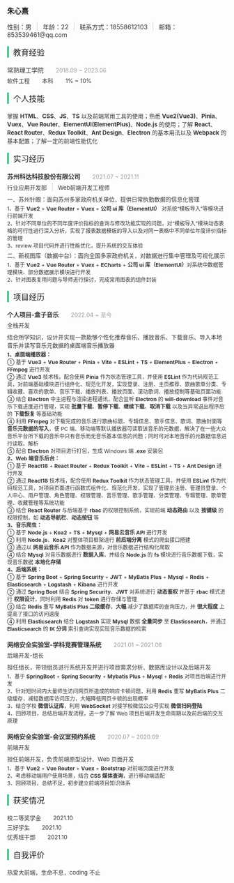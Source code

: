 <!DOCTYPE html>
<html lang="en">
    <head>
   

<!DOCTYPE html>
<html lang="en">
	<head>
		<meta charset="UTF-8" />
		<meta http-equiv="X-UA-Compatible" content="IE=edge" />
		<meta name="viewport" content="width=device-width, initial-scale=1.0" />
		<title>朱心熹-个人简历</title>
		<style>
			body, html {
                margin: 0;
            }
			.name {
				margin: 15px 0;
			}
			.split {
				display: inline-block;
				margin: 0 8px;
				width: 2px;
				height: 20px;
				background-color: #e3e3e6;
				vertical-align: bottom;
			}
			.color-black {
				color: #333;
			}
			.title {
				margin: 18px 0 18px;
				border-left: 4px solid #42b983;
			}
			.title-font {
				padding: 0 10px;
				font-size: 18px;
			}
			.gray-font {
				padding-left: 24px;
				color: #999;
				font-size: 13px;
			}
			.simple-fort {
				color: #333;
				font-size: 13px;
			}
			.small-font {
				color: #333;
				font-size: 12px;
			}
			.padding-left-24px {
				padding-left: 24px;
			}
			.margin-0px {
				margin: 0;
			}
			.margin-top-5px {
				margin-top: 5px;
			}
			.margin-top-8px {
				margin: 8px 0 0 0;
			}
			.margin-top-3px {
				margin: 3px 0 0 0;
			}
			.margin-top-3px {
				margin: 3px 0 0 0;
			}
			.color-gray {
				color: #999;
			}
			.margin-top-18px {
				margin-top: 18px;
			}
		</style>
	</head>
	<body>
		<div class="info">
			<h3 class="name">朱心熹</h3>
			<div>
				<span class="color-black">性别：男</span>
				<span class="split"></span>
				<span class="color-black">年龄：22</span>
				<span class="split"></span>
				<span class="color-black">联系方式：18558612103</span>
				<span class="split"></span>
				<span class="color-black">邮箱：853539461@qq.com</span>
			</div>
		</div>
		<div class="education">
			<div class="title">
				<span class="title-font">教育经验</span>
			</div>
			<div class="content">
				<div>
					<span class="color-black">常熟理工学院</span>
					<span class="gray-font">2018.09 ~ 2023.06</span>
				</div>
				<div class="margin-top-5px">
					<span class="simple-fort">软件工程</span>
					<span class="simple-fort padding-left-24px">本科</span>
					<span class="simple-fort padding-left-24px">1% ~ 10%</span>
				</div>
			</div>
		</div>
		<div class="skill">
			<div class="title">
				<span class="title-font">个人技能</span>
			</div>
			<div class="content">
				<div class="margin-0px simple-fort row">
                   掌握 <strong>HTML</strong>、<strong>CSS</strong>、<strong>JS</strong>、<strong>TS</strong> 以及前端常用工具的使用；熟悉 <strong>Vue2(Vue3)</strong>、<strong>Pinia</strong>、<strong>Vuex</strong>、<strong>Vue Router</strong>、<strong>ElementUI(ElementPlus)</strong>、<strong>Node.js</strong> 的使用；了解 <strong>React</strong>、<strong>React Router</strong>、<strong>Redux Toolkit</strong>、<strong>Ant Design</strong></strong>、<strong>Electron</strong> 的基本用法以及 <strong>Webpack</strong> 的基本配置；了解一定的前端性能优化
                </div>
			</div>
		</div>
		<div class="practice">
			<div class="title">
				<span class="title-font">实习经历</span>
			</div>
			<div class="content">
				<div>
					<strong class="color-black">苏州科达科技股份有限公司</strong>
					<span class="gray-font">2021.07 ~ 2021.11</span>
				</div>
				<div class="margin-top-5px">
					<span class="simple-fort">行业应用开发部</span>
					<span class="split"></span>
					<span class="simple-fort">Web前端开发工程师</span>
				</div>
				<div class="simple-fort margin-top-8px">
					一、苏州针眼：面向苏州多家政府机关单位，提供日常执勤数据的信息化管理
				</div>
				<div class="small-font margin-top-3px">
					1、基于 <strong>Vue2</strong> + <strong>Vue Router</strong> + <strong>Vuex</strong> + <strong>公司 ui 库（ElementUI）</strong> 对系统“模板导入”等模块进行前端开发
				</div>
				<div class="margin-0px small-font">
					2、针对不同单位的不同年度评价指标的查询与修改功能实现的问题，对“模板导入”模块动态表格的可行性进行深入分析，实现了报表数据模板的导入以及对同一表格中不同单位年度评价指标的管理
				</div>
				<div class="margin-0px small-font">3、review 项目代码并进行性能优化，提升系统的交互体验</div>
				<div class="margin-top-5px simple-fort">
					二、新视图库（数据中台）：面向全国多家政府机关，对数据进行集中管理及可视化展示
				</div>
				<div class="small-font margin-top-3px">
					1、基于 <strong>Vue2</strong> + <strong>Vue Router</strong> + <strong>Vuex</strong> + <strong>ECharts</strong> + <strong>公司 ui 库（ElementUI）</strong>对系统中数据管理模块、部分数据展示模块进行开发
				</div>
				<div class="margin-0px small-font">2、针对图表复用问题与导师进行探讨，完成常用图表的组件封装</div>
			</div>
		</div>
		<div class="project">
			<div class="title">
				<span class="title-font">项目经历</span>
			</div>
			<div class="content">
				<div>
					<div>
						<strong class="color-black">个人项目-盒子音乐</strong>
						<span class="gray-font">2022.04 ~ 至今</span>
					</div>
					<div class="margin-top-5px">
						<span class="simple-fort">全栈开发</span>
					</div>
					<div class="simple-fort margin-top-8px">
						结合所学知识，设计并实现一款能够个性化推荐音乐、播放音乐、下载音乐、导入本地音乐并读写音乐元数据的桌面端音乐播放器
					</div>
					<div class="small-font margin-top-3px">
						<strong>1、桌面端播放器：</strong>
						<br>
						① 基于 <strong>Vue3</strong> + <strong>Vue Router</strong> + <strong>Pinia</strong> + <strong>Vite</strong> + <strong>ESLint</strong> + <strong>TS</strong> + <strong>ElementPlus</strong> + <strong>Electron</strong> + <strong>FFmpeg</strong> 进行开发
						<br>
						② 通过 <strong>Vue3</strong> 技术栈，配合使用 <strong>Pinia</strong> 作为状态管理工具，并使用 <strong>ESLint</strong> 作为代码规范工具，对前端基础模块进行组件化、规范化开发，实现登录、注册、主页推荐、歌曲歌单分类、专辑收藏、喜欢的歌单、音乐下载、播放列表、播放页面、滚动歌词、播放控制等基础页面功能
						<br>
						③ 结合 <strong>Electron</strong> 中主进程与渲染进程通讯，配合监听 <strong>Electron</strong> 的 <strong>will-download</strong> 事件对音乐下载进度进行管理，实现 <strong>批量下载</strong>、<strong>暂停下载</strong>、<strong>继续下载</strong>、<strong>取消下载</strong> 以及当异常退出程序后的 <strong>下载恢复</strong> 等基础功能
						<br>
						④ 利用 <strong>FFmpeg</strong> 对下载完成的音乐进行歌曲标题、专辑信息、歌手信息、歌词、歌曲封面等 <strong>音乐元数据的写入</strong>，使 PC 端、移动端等默认播放器可读取该音乐的元数据，解决了在一些大众音乐平台所下载的音乐中只有音乐而无音乐基本信息的问题；同时可对本地音乐的元数据信息进行读取、解析
						<br>
						⑤ 配合 <strong>Electron</strong> 对项目进行打包，生成 Windows 端 <strong>.exe</strong> 安装包
					</div>
					<div class="margin-0px small-font">
						<strong>2、Web 端音乐后台：</strong>
						<br>
						① 基于 <strong>React18</strong> + <strong>React Router</strong> + <strong>Redux Toolkit</strong> + <strong>Vite</strong> + <strong>ESLint</strong> + <strong>TS</strong> + <strong>Ant Design</strong> 进行开发
						<br> 
						② 通过 <strong>React18</strong> 技术栈，配合使用 <strong>Redux Toolkit</strong> 作为状态管理工具，并使用 <strong>ESLint</strong> 作为代码规范工具，对项目页面进行函数式组件化、规范化开发，实现了管理员注册、管理员登录、个人中心、用户管理、角色管理、权限管理、音乐管理、歌手管理、分类管理、专辑管理、歌单管理、收藏管理等系统功能
						<br>
						③ 结合 <strong>React Router</strong> 与后端基于 <strong>rbac</strong> 的权限控制系统，实现前端 <strong>动态路由</strong> 以及 <strong>按键级</strong> 的权限控制，如 <strong>动态导航栏</strong>、<strong>动态按钮</strong> 等
					</div>
					<div class="margin-0px small-font">
						<strong>3、音乐爬虫：</strong>
						<br>
						① 基于 <strong>Node.js</strong> + <strong>Koa2</strong> + <strong>TS</strong> + <strong>Mysql</strong> + <strong>网易云音乐 API</strong> 进行开发
						<br> 
						② 利用 <strong>Node.js</strong>、<strong>Koa2</strong> 对整体项目框架进行 <strong>前后端分离</strong> 模式的爬虫接口搭建
						<br>
						③ 通过以 <strong>网易云音乐 API</strong> 作为数据来源，对音乐数据进行结构化爬取
						<br>
						④ 结合 <strong>Mysql</strong> 对音乐数据进行 <strong>数据入库</strong>，并结合 <strong>Node.js</strong> 的 <strong>fs</strong> 模块进行音乐数据下载，实现音乐数据 <strong>本地化存储</strong>
					</div>
					<div class="margin-0px small-font">
						<strong>4、后端系统：</strong>
						<br>
						① 基于 <strong>Spring Boot</strong> + <strong>Spring Security</strong> + <strong>JWT</strong> + <strong>MyBatis Plus</strong> + <strong>Mysql</strong> + <strong>Redis</strong> + <strong>Elasticsearch</strong> + <strong>Logstash</strong> + <strong>Kibana</strong> 进行开发
						<br>
						② 通过 <strong>Spring Boot</strong> 结合 <strong>Spring Security</strong>、<strong>JWT</strong> 对系统进行 <strong>动态鉴权</strong> 并基于 <strong>rbac</strong> 模式进行 <strong>权限设计</strong>，同时利用 <strong>Redis</strong> 对 <strong>token</strong> 进行存储与管理
						<br>
						③ 结合 <strong>Redis</strong> 重写 <strong>MyBatis Plus 二级缓存</strong>，<strong>大幅</strong> 减少了数据库的查询压力，并 <strong>很大程度</strong> 上提高了接口的访问速度
						<br>
						④ 利用 <strong>Elasticsearch</strong> 结合 <strong>Logstash</strong> 实现 <strong>Mysql</strong> 数据 <strong>全量同步</strong> 至 <strong>Elasticsearch</strong>，并通过 <strong>Elasticsearch</strong> 的 <strong>IK 分词</strong> 索引查询实现实现音乐数据的检索
					</div>
				</div>
				<div class="margin-top-18px">
					<div>
						<strong class="color-black">网络安全实验室-学科竞赛管理系统</strong>
						<span class="gray-font">2021.01 ~ 2021.06</span>
					</div>
					<div class="margin-top-5px">
						<span class="simple-fort">后端开发-组长</span>
					</div>
					<div class="simple-fort margin-top-8px">
						担任组长，带领组员进行系统开发并进行项目需求分析、数据库设计以及后端开发
					</div>
					<div class="small-font margin-top-3px">
						1、基于 <strong>SpringBoot</strong> + <strong>Spring Security</strong> + <strong>Mybatis Plus</strong> + <strong>Mysql</strong> + <strong>Redis</strong>
						对项目后端进行开发
					</div>
					<div class="margin-0px small-font">
						2、针对短时间内大量师生访问网页所造成的响应卡顿问题，利用 <strong>Redis</strong> 重写 <strong>MyBatis Plus</strong> 二级缓存，减轻数据库访问压力，大幅降低网页卡顿的出现概率
					</div>
					<div class="margin-0px small-font">
						3、结合学校 <strong>微信认证库</strong>，利用 <strong>WebSocket</strong> 对接学校微信公众号实现 <strong>微信扫码登陆</strong>
					</div>
					<div class="margin-0px small-font">
						4、回顾项目，总结后端开发流程，进一步了解 Web 项目后端开发生命周期以及前后端的交互原理
					</div>
				</div>
				<div class="margin-top-18px">
					<div>
						<strong class="color-black">网络安全实验室-会议室预约系统</strong>
						<span class="gray-font">2020.07 ~ 2020.09</span>
					</div>
					<div class="margin-top-5px">
						<span class="simple-fort">前端开发</span>
					</div>
					<div class="simple-fort margin-top-8px">担任前端开发，负责前端原型设计、Web 页面开发</div>
					<div class="small-font margin-top-3px">1、基于 <strong>Vue2</strong> + <strong>Vue Router</strong> + <strong>Vuex</strong> + <strong>Bootstrap</strong> 对前端页面进行开发</div>
					<div class="margin-0px small-font">
						2、考虑移动端用户使用场景，结合 <strong>CSS 媒体查询</strong>，进行移动端适配
					</div>
					<div class="margin-0px small-font">
						3、回顾项目，总结不足，初步建立前端项目知识体系
					</div>
				</div>
			</div>
		</div>
		<div class="award">
			<div class="title">
				<span class="title-font">获奖情况</span>
			</div>
			<div class="content">
				<div class="simple-fort">
					<span>校二等奖学金</span>
					<span class="padding-left-24px">2021.10</span>
				</div>
				<div class="simple-fort margin-top-3px">
					<span>三好学生</span>
					<span class="padding-left-24px">2021.10</span>
				</div>
				<div class="simple-fort margin-top-3px">
					<span>优秀班干部</span>
					<span class="padding-left-24px">2021.10</span>
				</div>
			</div>
		</div>
		<div class="comment">
			<div class="title">
				<span class="title-font">自我评价</span>
			</div>
			<div class="content">
				<div class="simple-fort">热爱大前端，生命不息，coding 不止</div>
			</div>
		</div>
	</body>
</html>





